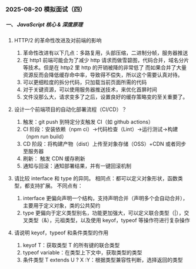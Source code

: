### 2025-08-20 模拟面试（四）

##### 一、 JavaScript 核心 & 深度原理

1. HTTP/2 的革命性改进及对前端的影响

   1. 革命性改进有以下几点：多路复用，头部压缩，二进制分帧，服务器推送
   2. 在 http1 前端可能会为了减少 http 请求而做雪碧图，代码合并，域名分片等技术。但是在 http2 里 http 的开销被降的非常低了
      而如果合并了大量资源反而会降低缓存命中率，导致得不偿失，所以这个需要认真对待。
   3. 可以更细粒度的拆分代码，只加载当前页面所需的代码
   4. 对于关键资源，可以使用服务器推送技术，来优化首屏时间
   5. 文件没那么大，请求变多了之后，设置良好的缓存策略变的至关重要了。

2. 设计一个前端项目的自动化部署流程（CI/CD）？

   1. 触发：git push 到特定分支触发 CI（如 github actions）
   2. CI 阶段：安装依赖（npm ci）->代码检查（Lint）->运行测试->构建（npm run build）
   3. CD 阶段：将构建产物（dist）上传至对象存储（OSS）+CDN 或者同步至服务器
   4. 刷新： 触发 CDN 缓存刷新
   5. 通知与回滚：通知部署结果，并有一键回滚机制

3. 请比较 interface 和 type 的异同。
   相同点：都可以定义对象形状，函数类型，都支持扩展。
   不同点有：

   1. interface 更偏向声明一个结构，支持声明合并（声明多个会自动合并），主要用于定义对象，类的公共契约
   2. type 更偏向于定义类型别名，功能更加强大，可以定义联合类型（|），交叉类型（&），元祖类型，以及使用 keyof，typeof 等操作符进行复杂操作

4. 请说明 keyof，typeof 和条件类型的作用
   1. keyof T：获取类型 T 的所有键的联合类型
   2. typeof variable：在类型上下文中，获取类型的类型
   3. 条件类型 T extends U ? X :Y：根据类型兼容性判断，选择返回的类型
